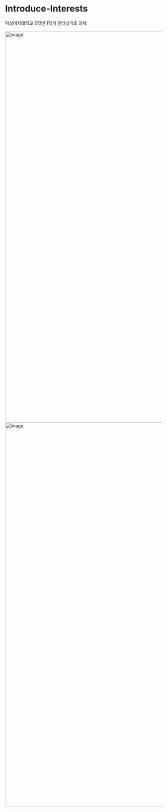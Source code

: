 # Introduce-Interests

덕성여자대학교 2학년 1학기 인터넷기초 과제<br><br>
<img width="1255" alt="image" src="https://github.com/7beunseo/Introduce-Interests/assets/128278212/9edf54ff-2563-48e3-bd2f-1ee85baa9770">
<img width="1232" alt="image" src="https://github.com/7beunseo/Introduce-Interests/assets/128278212/8b55d068-bd22-4c25-9d88-0cd5fde66a39">
